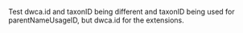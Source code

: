 Test dwca.id and taxonID being different and taxonID being used for parentNameUsageID, but dwca.id for the extensions.